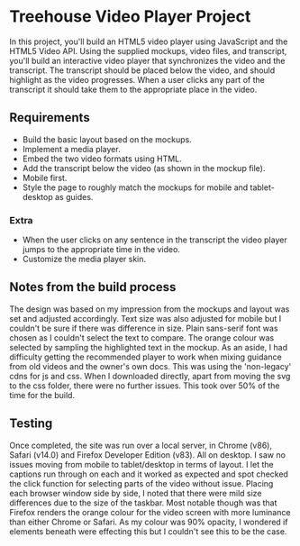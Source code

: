 # Treehouse Video Player Project

In this project, you'll build an HTML5 video player using JavaScript and the HTML5 Video API. Using the supplied mockups, video files, and transcript, you'll build an interactive video player that synchronizes the video and the transcript. The transcript should be placed below the video, and should highlight as the video progresses. When a user clicks any part of the transcript it should take them to the appropriate place in the video.

## Requirements
* Build the basic layout based on the mockups.
* Implement a media player.
* Embed the two video formats using HTML.
* Add the transcript below the video (as shown in the mockup file).
* Mobile first.
* Style the page to roughly match the mockups for mobile and tablet-desktop as guides.

### Extra
* When the user clicks on any sentence in the transcript the video player jumps to the appropriate time in the video.
* Customize the media player skin.

## Notes from the build process
The design was based on my impression from the mockups and layout was set and adjusted accordingly. Text size was also adjusted for mobile but I couldn't be sure if there was difference in size. Plain sans-serif font was chosen as I couldn't select the text to compare. The orange colour was selected by sampling the highlighted text in the mockup.
As an aside, I had difficulty getting the recommended player to work when mixing guidance from old videos and the owner's own docs. This was using the 'non-legacy' cdns for js and css. When I downloaded directly, apart from moving the svg to the css folder, there were no further issues. This took over 50% of the time for the build.

## Testing
Once completed, the site was run over a local server, in Chrome (v86), Safari (v14.0) and Firefox Developer Edition (v83). All on desktop. I saw no issues moving from mobile to tablet/desktop in terms of layout. I let the captions run through on each and it worked as expected and spot checked the click function for selecting parts of the video without issue.
Placing each browser window side by side, I noted that there were mild size differences due to the size of the taskbar. Most notable though was that Firefox renders the orange colour for the video screen with more luminance than either Chrome or Safari. As my colour was 90% opacity, I wondered if elements beneath were effecting this but I couldn't see this to be the case.
